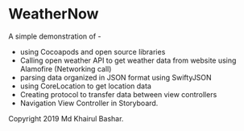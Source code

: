 # WeatherNow
A simple demonstration of -
- using Cocoapods and open source libraries
- Calling open weather API to get weather data from website using Alamofire (Networking call)
- parsing data organized in JSON format using SwiftyJSON
- using CoreLocation to get location data
- Creating protocol to transfer data between view controllers
- Navigation View Controller in Storyboard.

Copyright 2019 Md Khairul Bashar.
